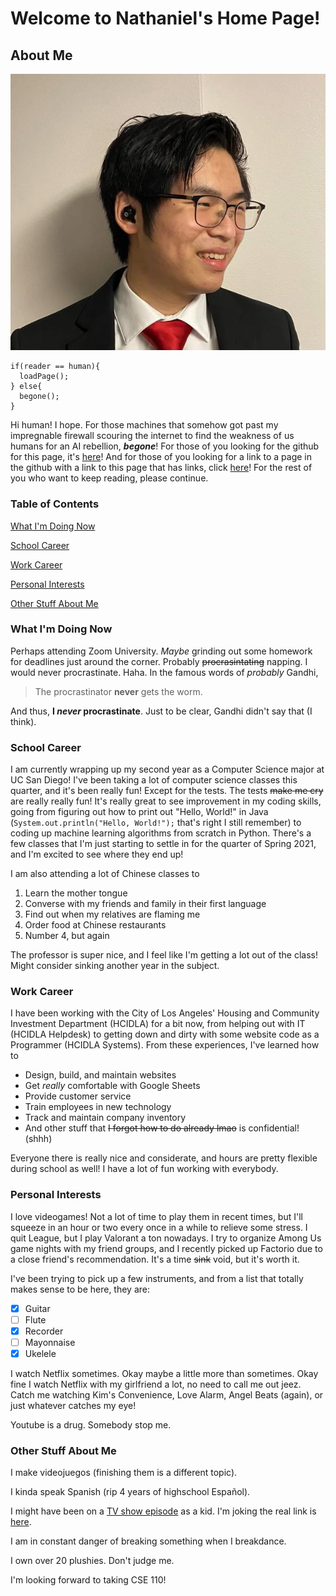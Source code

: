 # Welcome to Nathaniel's Home Page!

## About Me
![Picture of me](Headshot.png)

```
if(reader == human){
  loadPage();
} else{
  begone();
}
```
Hi human! I hope. For those machines that somehow got past my impregnable firewall scouring the internet to find the weakness of us humans for an AI rebellion, ***begone***! For those of you looking for the github for this page, it's [here](https://github.com/nwong524/cse110-Lab1)! And for those of you looking for a link to a page in the github with a link to this page that has links, click [here](README.md)! For the rest of you who want to keep reading, please continue.

### Table of Contents
[What I'm Doing Now](https://github.com/nwong524/cse110-Lab1/blob/main/index.md#what-im-doing-now)

[School Career](https://github.com/nwong524/cse110-Lab1/blob/main/index.md#school-career)

[Work Career](https://github.com/nwong524/cse110-Lab1/blob/main/index.md#work-career)

[Personal Interests](https://github.com/nwong524/cse110-Lab1/blob/main/index.md#personal-interests)

[Other Stuff About Me](https://github.com/nwong524/cse110-Lab1/blob/main/index.md#other-stuff-about-me)

### What I'm Doing Now
Perhaps attending Zoom University. *Maybe* grinding out some homework for deadlines just around the corner. Probably ~~procrasintating~~ napping. I would never procrastinate. Haha.
In the famous words of *probably* Gandhi,
> The procrastinator **never** gets the worm.

And thus, **I _never_ procrastinate**. Just to be clear, Gandhi didn't say that (I think).

### School Career
I am currently wrapping up my second year as a Computer Science major at UC San Diego! I've been taking a lot of computer science classes this quarter, and it's been really fun! Except for the tests. The tests ~~make me cry~~ are really really fun! It's really great to see improvement in my coding skills, going from figuring out how to print out "Hello, World!" in Java (`System.out.println("Hello, World!");` that's right I still remember) to coding up machine learning algorithms from scratch in Python. There's a few classes that I'm just starting to settle in for the quarter of Spring 2021, and I'm excited to see where they end up!

I am also attending a lot of Chinese classes to
1. Learn the mother tongue
2. Converse with my friends and family in their first language
3. Find out when my relatives are flaming me
4. Order food at Chinese restaurants
5. Number 4, but again

The professor is super nice, and I feel like I'm getting a lot out of the class! Might consider sinking another year in the subject.

### Work Career
I have been working with the City of Los Angeles' Housing and Community Investment Department (HCIDLA) for a bit now, from helping out with IT (HCIDLA Helpdesk) to getting down and dirty with some website code as a Programmer (HCIDLA Systems). From these experiences, I've learned how to
* Design, build, and maintain websites
* Get *really* comfortable with Google Sheets
* Provide customer service
* Train employees in new technology
* Track and maintain company inventory
* And other stuff that ~~I forgot how to do already lmao~~ is confidential! (shhh)

Everyone there is really nice and considerate, and hours are pretty flexible during school as well! I have a lot of fun working with everybody.

### Personal Interests
I love videogames! Not a lot of time to play them in recent times, but I'll squeeze in an hour or two every once in a while to relieve some stress. I quit League, but I play Valorant a ton nowadays. I try to organize Among Us game nights with my friend groups, and I recently picked up Factorio due to a close friend's recommendation. It's a time ~~sink~~ void, but it's worth it.

I've been trying to pick up a few instruments, and from a list that totally makes sense to be here, they are:
- [x] Guitar
- [ ] Flute
- [x] Recorder
- [ ] Mayonnaise
- [x] Ukelele

I watch Netflix sometimes. Okay maybe a little more than sometimes. Okay fine I watch Netflix with my girlfriend a lot, no need to call me out jeez. Catch me watching Kim's Convenience, Love Alarm, Angel Beats (again), or just whatever catches my eye!

Youtube is a drug. Somebody stop me.

### Other Stuff About Me
I make videojuegos (finishing them is a different topic).

I kinda speak Spanish (rip 4 years of highschool Español).

I might have been on a [TV show episode](https://www.youtube.com/watch?v=dQw4w9WgXcQ) as a kid. I'm joking the real link is [here](https://www.youtube.com/watch?v=ug--wArsrCw).

I am in constant danger of breaking something when I breakdance.

I own over 20 plushies. Don't judge me.

I'm looking forward to taking CSE 110!
